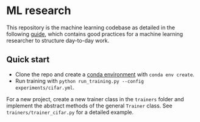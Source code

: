 # ML research

This repository is the machine learning codebase as detailed in the following 
[guide](https://anthonyhu.github.io/research-workflow), which contains good practices 
for a machine learning researcher to structure day-to-day work.

## Quick start
* Clone the repo and create a [conda environment](https://anthonyhu.github.io/python-environment) with `conda env create`.
* Run training with `python run_training.py --config experiments/cifar.yml`.

For a new project, create a new trainer class in the `trainers` folder and implement the abstract methods of the general
`Trainer` class. See `trainers/trainer_cifar.py` for a detailed example.
